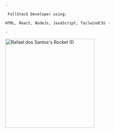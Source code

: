     -
    
     FullStack Developer using:
    
    HTML, React, NodeJs, JavaScript, TailwindCSS - 

    -

<a href="https://app.rocketseat.com.br/me/orafasantos">
        <img
          src="https://app.rocketseat.com.br/api/rocketid/share?slug=orafasantos&type=card"
          width="280"
          alt="Rafael dos Santos's Rocket ID"
        />
      </a>
